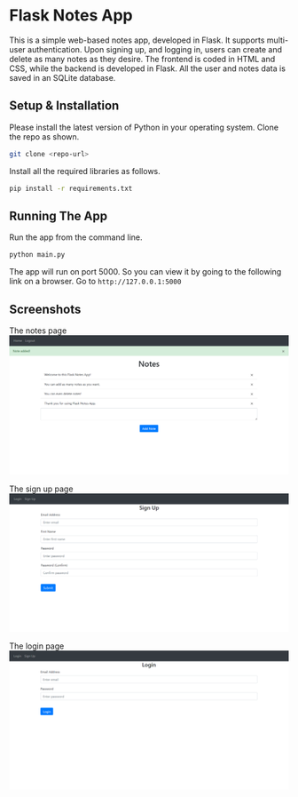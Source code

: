 # Flask Notes App

This is a simple web-based notes app, developed in Flask.
It supports multi-user authentication.
Upon signing up, and logging in, users can create and delete as many notes as they desire.
The frontend is coded in HTML and CSS, while the backend is developed in Flask.
All the user and notes data is saved in an SQLite database.

## Setup & Installation

Please install the latest version of Python in your operating system.
Clone the repo as shown.

```bash
git clone <repo-url>
```

Install all the required libraries as follows.

```bash
pip install -r requirements.txt
```

## Running The App

Run the app from the command line.
```bash
python main.py
```

The app will run on port 5000. So you can view it by going to the following link on a browser.
Go to `http://127.0.0.1:5000`

## Screenshots

The notes page
![](notes_page.png)

The sign up page
![](sign_up_page.png)

The login page
![](login_page.png)

